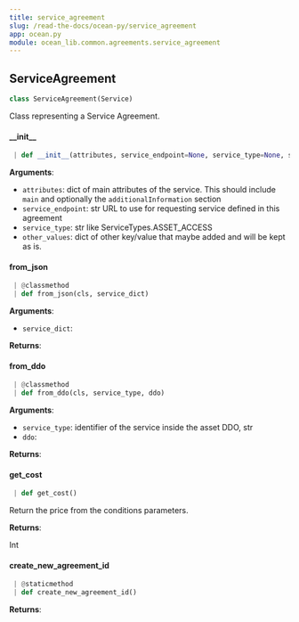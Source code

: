 ```yaml
---
title: service_agreement
slug: /read-the-docs/ocean-py/service_agreement
app: ocean.py
module: ocean_lib.common.agreements.service_agreement
---
```

## ServiceAgreement

```python
class ServiceAgreement(Service)
```

Class representing a Service Agreement.

#### \_\_init\_\_

```python
 | def __init__(attributes, service_endpoint=None, service_type=None, service_index=None, other_values=None)
```

**Arguments**:

- `attributes`: dict of main attributes of the service. This should
include `main` and optionally the `additionalInformation` section
- `service_endpoint`: str URL to use for requesting service defined in this agreement
- `service_type`: str like ServiceTypes.ASSET_ACCESS
- `other_values`: dict of other key/value that maybe added and will be kept as is.

#### from\_json

```python
 | @classmethod
 | def from_json(cls, service_dict)
```

**Arguments**:

- `service_dict`: 

**Returns**:



#### from\_ddo

```python
 | @classmethod
 | def from_ddo(cls, service_type, ddo)
```

**Arguments**:

- `service_type`: identifier of the service inside the asset DDO, str
- `ddo`: 

**Returns**:



#### get\_cost

```python
 | def get_cost()
```

Return the price from the conditions parameters.

**Returns**:

Int

#### create\_new\_agreement\_id

```python
 | @staticmethod
 | def create_new_agreement_id()
```

**Returns**:



